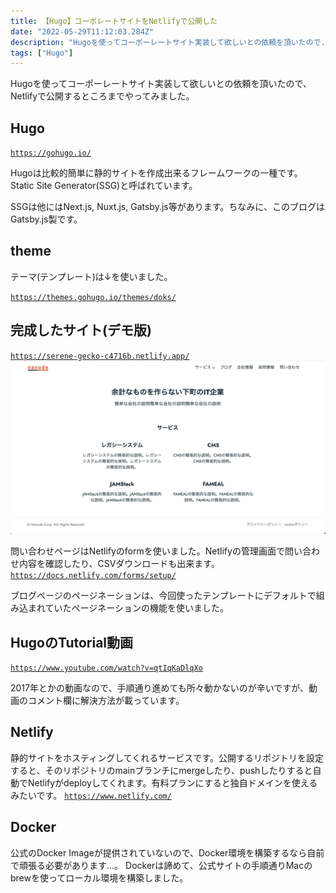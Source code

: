 ```yaml
---
title: 【Hugo】コーポレートサイトをNetlifyで公開した
date: "2022-05-29T11:12:03.284Z"
description: "Hugoを使ってコーポーレートサイト実装して欲しいとの依頼を頂いたので..."
tags: ["Hugo"]
---
```


Hugoを使ってコーポーレートサイト実装して欲しいとの依頼を頂いたので、Netlifyで公開するところまでやってみました。

## Hugo
<a href="https://gohugo.io/" target="_blank">`https://gohugo.io/`</a>

Hugoは比較的簡単に静的サイトを作成出来るフレームワークの一種です。Static Site Generator(SSG)と呼ばれています。

SSGは他にはNext.js, Nuxt.js, Gatsby.js等があります。ちなみに、このブログはGatsby.js製です。

## theme
テーマ(テンプレート)は↓を使いました。

<a href="https://themes.gohugo.io/themes/doks/" target="_blank">`https://themes.gohugo.io/themes/doks/`</a>

## 完成したサイト(デモ版)
<a href="https://serene-gecko-c4716b.netlify.app/" target="_blank">`https://serene-gecko-c4716b.netlify.app/`</a>
![Image](./img1.png)


問い合わせページはNetlifyのformを使いました。Netlifyの管理画面で問い合わせ内容を確認したり、CSVダウンロードも出来ます。
<a href="https://docs.netlify.com/forms/setup/" target="_blank">`https://docs.netlify.com/forms/setup/`</a>

ブログページのページネーションは、今回使ったテンプレートにデフォルトで組み込まれていたページネーションの機能を使いました。

## HugoのTutorial動画
<a href="https://www.youtube.com/watch?v=qtIqKaDlqXo" target="_blank">`https://www.youtube.com/watch?v=qtIqKaDlqXo`</a>

2017年とかの動画なので、手順通り進めても所々動かないのが辛いですが、動画のコメント欄に解決方法が載っています。

## Netlify
静的サイトをホスティングしてくれるサービスです。公開するリポジトリを設定すると、そのリポジトリのmainブランチにmergeしたり、pushしたりすると自動でNetlifyがdeployしてくれます。有料プランにすると独自ドメインを使えるみたいです。
<a href="https://www.netlify.com/" target="_blank">`https://www.netlify.com/`</a>

## Docker
公式のDocker Imageが提供されていないので、Docker環境を構築するなら自前で頑張る必要があります...。
Dockerは諦めて、公式サイトの手順通りMacのbrewを使ってローカル環境を構築しました。
